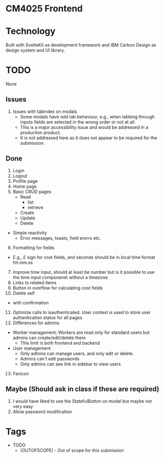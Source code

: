 # CM4025 Frontend

# Technology

Built with SvelteKit as development framework and IBM Carbon Design as design system and UI library.

# TODO

None

## Issues
1. Issues with tabindex on modals
   - Some modals have odd tab behaviour, e.g., when tabbing through inputs fields are selected in the wrong order or not at all.
   - This is a major accessibility issue and would be addressed in a production product.
   - It is not addressed here as it does not appear to be required for the submission.
## Done
1. Login
2. Logout
3. Profile page
4. Home page
5. Basic CRUD pages
   - Read
     - list
     - retrieve
   - Create
   - Update
   - Delete
  - Simple reactivity
    - Error messages, toasts, field erorrs etc.
6. Formatting for fields
  - E.g., £ sign for cost fields, and seconds should be in local time format hh:mm:ss
7. Improve time input, should at least be number but is it possible to use the time input componenet without a timezone
8. Links to related items
9. Button in overflow for calculating cost fields
10. Delete self
  - with confirmation
11. Optimize calls to isauthenticated. User context is used to store user authentication status for all pages
12. Differences for admins
  - Worker management; Workers are read only for standard users but admins can create/edit/delete them
    - This limit is both frontend and backend
  - User management
    - Only admins can manage users, and only edit or delete.
    - Admins can't edit passwords
    - Only admins can see link in sidebar to view users
13. Favicon

## Maybe (Should ask in class if these are required)
1. I would have liked to use the StatefulButton on modal but maybe not very easy
2. Allow password modification

# Tags

- TODO
  - (OUTOFSCOPE) - Out of scope for this submission
